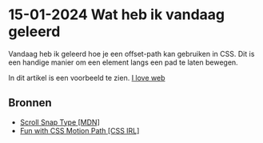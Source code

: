 # 15-01-2024 Wat heb ik vandaag geleerd

Vandaag heb ik geleerd hoe je een offset-path kan gebruiken in CSS. Dit is een handige manier om een element langs een pad te laten bewegen.

In dit artikel is een voorbeeld te zien.
[I love web](https://divaninl.github.io/i-love-web/semester1.html#s6-offset-path)
## Bronnen

- [Scroll Snap Type [MDN]](https://developer.mozilla.org/en-US/docs/Web/CSS/CSS_motion_path)  
- [Fun with CSS Motion Path [CSS IRL]](https://css-irl.info/fun-with-css-motion-path/)
